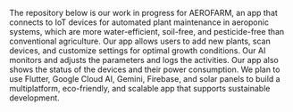 The repository below is our work in progress for AEROFARM, an app that connects to IoT devices for automated plant maintenance in aeroponic systems, which are more water-efficient, soil-free, and pesticide-free than conventional agriculture. Our app allows users to add new plants, scan devices, and customize settings for optimal growth conditions. Our AI monitors and adjusts the parameters and logs the activities. Our app also shows the status of the devices and their power consumption. We plan to use Flutter, Google Cloud AI, Gemini, Firebase, and solar panels to build a multiplatform, eco-friendly, and scalable app that supports sustainable development.
